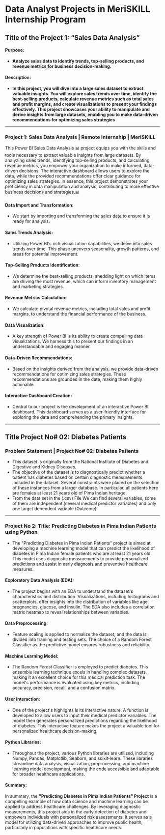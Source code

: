 # **Data Analyst Projects in MeriSKILL Internship Program**

## **Title of the Project 1: “Sales Data Analysis”**
 
#### **Purpose:** 
 - **Analyze sales data to identify trends, top-selling products, and revenue metrics for business decision-making.**

#### **Description:** 
 - **In this project, you will dive into a large sales dataset to extract valuable insights. You will explore sales trends over time, identify the best-selling products, calculate revenue metrics such as total sales and profit margins, and create visualizations to present your findings effectively. This project showcases your ability to manipulate and derive insights from large datasets, enabling you to make data-driven recommendations for optimizing sales strategies**

---

### Project 1: Sales Data Analysis | Remote Internship | MeriSKILL

This Power BI Sales Data Analysis 📊 project equips you with the skills and tools necessary to extract valuable insights from large datasets. By analyzing sales trends, identifying top-selling products, and calculating revenue metrics, you empower your organization to make informed, data-driven decisions. The interactive dashboard allows users to explore the data, while the provided recommendations offer clear guidance for optimizing sales strategies. In essence, this project demonstrates your proficiency in data manipulation and analysis, contributing to more effective business decisions and strategies.📊

#### **Data Import and Transformation:** 
 - We start by importing and transforming the sales data to ensure it is ready for analysis.

#### **Sales Trends Analysis:** 
 - Utilizing Power BI's rich visualization capabilities, we delve into sales trends over time. This phase uncovers seasonality, growth patterns, and areas for potential improvement.

#### **Top-Selling Products Identification:** 
 - We determine the best-selling products, shedding light on which items are driving the most revenue, which can inform inventory management and marketing strategies.

#### **Revenue Metrics Calculation:** 
 - We calculate pivotal revenue metrics, including total sales and profit margins, to understand the financial performance of the business.

#### **Data Visualization:** 
 - A key strength of Power BI is its ability to create compelling data visualizations. We harness this to present our findings in an understandable and engaging manner.

#### **Data-Driven Recommendations:** 
 - Based on the insights derived from the analysis, we provide data-driven recommendations for optimizing sales strategies. These recommendations are grounded in the data, making them highly actionable.

#### **Interactive Dashboard Creation:** 
 - Central to our project is the development of an interactive Power BI dashboard. This dashboard serves as a user-friendly interface for exploring the data and comprehending the primary insights.

---

## **Title Project No# 02: Diabetes Patients**
### **Problem Statement | Project No# 02: Diabetes Patients**

- This dataset is originally from the National Institute of Diabetes and Digestive and Kidney Diseases.
- The objective of the dataset is to diagnostically predict whether a patient has diabetes based on
certain diagnostic measurements included in the dataset. Several constraints were placed on the
selection of these instances from a larger database. In particular, all patients here are females
at least 21 years old of Pima Indian heritage.
- From the data set in the (.csv) File We can find several variables, some of them are independent
(several medical predictor variables) and only one target dependent variable (Outcome).

---

### **Project No 2: Title: Predicting Diabetes in Pima Indian Patients using Python**
- The "Predicting Diabetes in Pima Indian Patients" project is aimed at developing a machine learning model that can predict the likelihood of diabetes in Pima Indian female patients who are at least 21 years old. This model uses diagnostic measurements to provide personalized predictions and assist in early diagnosis and preventive healthcare measures.

#### **Exploratory Data Analysis (EDA):** 
 - The project begins with an EDA to understand the dataset's characteristics and distribution. Visualizations, including histograms and scatterplots, offer insights into the distribution of variables like age, pregnancies, glucose, and insulin. The EDA also includes a correlation matrix heatmap to reveal relationships between variables.

#### **Data Preprocessing:** 
 - Feature scaling is applied to normalize the dataset, and the data is divided into training and testing sets. The choice of a Random Forest Classifier as the predictive model ensures
robustness and reliability.

#### **Machine Learning Model:**
 - The Random Forest Classifier is employed to predict diabetes. This ensemble learning technique excels in handling complex datasets, making it an excellent choice for this medical
prediction task. The model's performance is evaluated using key metrics, including accuracy, precision, recall, and a confusion matrix.

#### **User Interaction:** 
 - One of the project's highlights is its interactive nature. A function is developed to allow users to input their medical predictor variables. The model then generates personalized predictions regarding the likelihood of diabetes. This interactive feature makes the project a valuable tool for personalized healthcare decision-making.

#### **Python Libraries:**
 - Throughout the project, various Python libraries are utilized, including Numpy, Pandas, Matplotlib, Seaborn, and scikit-learn. These libraries streamline data analysis, visualization, preprocessing, and machine learning model development, making the code accessible and adaptable for broader healthcare applications.

#### **Summary:**
In summary, the **"Predicting Diabetes in Pima Indian Patients" Project** is a compelling example of how data science and machine learning can be applied to address healthcare challenges. By leveraging diagnostic measurements, this project aids in the early detection of diabetes and empowers individuals with personalized risk assessments. It serves as a model for utilizing data-driven approaches to improve public health, particularly in populations with specific healthcare needs.

